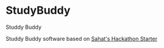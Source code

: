 # StudyBuddy
Studdy Buddy

Studdy Buddy software based on [Sahat's Hackathon Starter](https://github.com/sahat/hackathon-starter)
